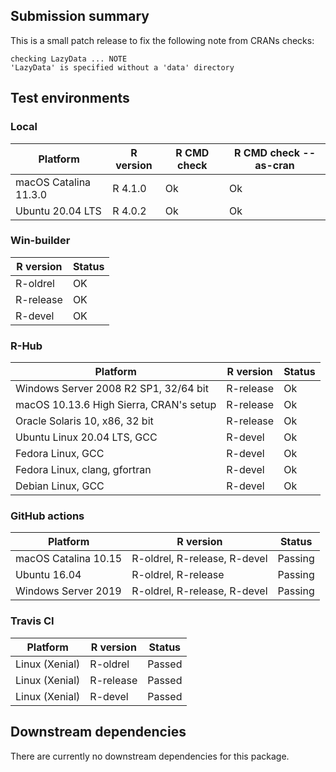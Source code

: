 
## Submission summary

This is a small patch release to fix the following note from CRANs checks:
```
checking LazyData ... NOTE
'LazyData' is specified without a 'data' directory
```

## Test environments

### Local 

| Platform               | R version | R CMD check | R CMD check --as-cran |
| -----                  | -----     | -----       | -----                 |
| macOS Catalina 11.3.0  | R 4.1.0   | Ok          | Ok                    |
| Ubuntu 20.04 LTS       | R 4.0.2   | Ok          | Ok                    |

### Win-builder

| R version  | Status |
| -----      | -----  |
| R-oldrel   | OK     |
| R-release  | OK     |
| R-devel    | OK     |

### R-Hub

| Platform                                      | R version | Status |
| -----                                         | -----     | -----  |
| Windows Server 2008 R2 SP1, 32/64 bit         | R-release | Ok     |
| macOS 10.13.6 High Sierra, CRAN's setup       | R-release | Ok     |
| Oracle Solaris 10, x86, 32 bit                | R-release | Ok     |
| Ubuntu Linux 20.04 LTS, GCC                   | R-devel   | Ok     |
| Fedora Linux, GCC                             | R-devel   | Ok     |
| Fedora Linux, clang, gfortran                 | R-devel   | Ok     |
| Debian Linux, GCC                             | R-devel   | Ok     |

### GitHub actions

| Platform             | R version                     | Status  |
| -----                | -----                         | -----   |
| macOS Catalina 10.15 | R-oldrel, R-release, R-devel  | Passing |
| Ubuntu 16.04         | R-oldrel, R-release           | Passing |
| Windows Server 2019  | R-oldrel, R-release, R-devel  | Passing |

### Travis CI

| Platform             | R version  | Status |
| -----                | -----      | -----  |
| Linux (Xenial)       | R-oldrel   | Passed |
| Linux (Xenial)       | R-release  | Passed |
| Linux (Xenial)       | R-devel    | Passed |

## Downstream dependencies

There are currently no downstream dependencies for this package.

